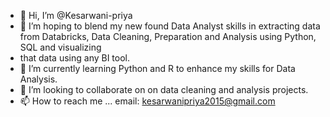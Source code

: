 - 👋 Hi, I’m @Kesarwani-priya
- 👀 I’m hoping to blend my new found Data Analyst skills in extracting data from Databricks, Data Cleaning, Preparation and Analysis using Python, SQL and visualizing 
- that data using any BI tool.
- 🌱 I’m currently learning Python and R to enhance my skills for Data Analysis.
- 💞️ I’m looking to collaborate on on data cleaning and analysis projects.
- 📫 How to reach me ...
 email: kesarwanipriya2015@gmail.com



<!---
Kesari-priya/Kesari-priya is a ✨ special ✨ repository because its `README.md` (this file) appears on your GitHub profile.
You can click the Preview link to take a look at your changes.
--->

